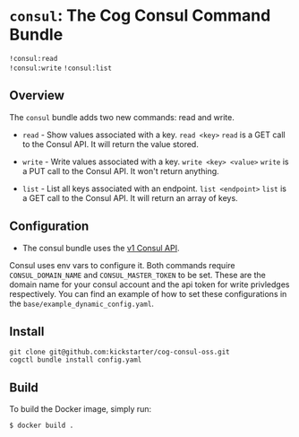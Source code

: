 `consul`: The Cog Consul Command Bundle
=========================================

`!consul:read`  
`!consul:write`
`!consul:list`

## Overview

The `consul` bundle adds two new commands: read and write.

* `read` - Show values associated with a key. 
        `read <key>`
        `read` is a GET call to the Consul API. It will return the value stored.

* `write` - Write values associated with a key.
        `write <key> <value>`
        `write` is a PUT call to the Consul API. It won't return anything.

* `list` - List all keys associated with an endpoint.
        `list <endpoint>`
        `list` is a GET call to the Consul API. It will return an array of keys.

## Configuration

* The consul bundle uses the [v1 Consul API](https://www.consul.io/docs/agent/http/kv.html).

Consul uses env vars to configure it. Both commands require
`CONSUL_DOMAIN_NAME` and `CONSUL_MASTER_TOKEN` to be set. These are the 
domain name for your consul account and the api token for write privledges respectively. You can find an example of how to set these configurations in the `base/example_dynamic_config.yaml`. 

## Install

    git clone git@github.com:kickstarter/cog-consul-oss.git
    cogctl bundle install config.yaml

## Build

To build the Docker image, simply run:

   `$ docker build .`

